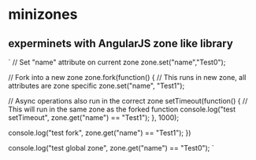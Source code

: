 # minizones
## experminets with AngularJS zone like library

`
// Set "name" attribute on current zone
zone.set("name","Test0");

// Fork into a new zone
zone.fork(function() {
  // This runs in new zone, all attributes are zone specific
  zone.set("name", "Test1");
  
  // Async operations also run in the correct zone
  setTimeout(function() {
    // This will run in the same zone as the forked function
    console.log("test setTimeout", zone.get("name") == "Test1");
  }, 1000);
  
  console.log("test fork", zone.get("name") == "Test1");
})

console.log("test global zone", zone.get("name") == "Test0");
`
